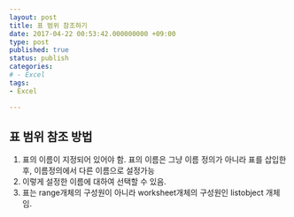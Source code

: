 ```yaml
---
layout: post
title: 표 범위 참조하기
date: 2017-04-22 00:53:42.000000000 +09:00
type: post
published: true
status: publish
categories:
# - Excel
tags:
- Excel

---
```

## 표 범위 참조 방법
<p><script src="https://gist.github.com/nck2/1fc46160e2be31ecbb1e047ee5af8881.js"></script></p>
<ol>
<li>표의 이름이 지정되어 있어야 함. 표의 이름은 그냥 이름 정의가 아니라 표를 삽입한 후, 이름정의에서 다른 이름으로 설정가능</li>
<li>이렇게 설정한 이름에 대하여 선택할 수 있음.</li>
<li>표는 range개체의 구성원이 아니라 worksheet개체의 구성원인 listobject 개체임.</li>
</ol>
